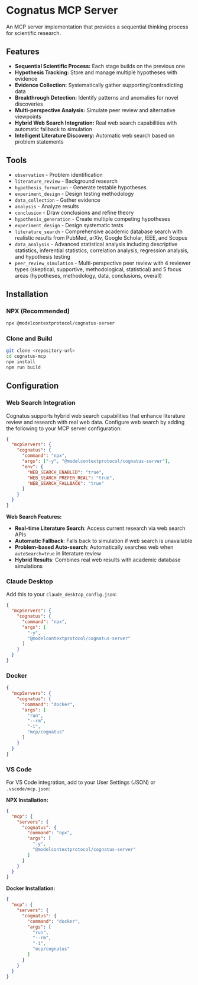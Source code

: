 # Cognatus MCP Server

An MCP server implementation that provides a sequential thinking process for scientific research.

## Features

- **Sequential Scientific Process:** Each stage builds on the previous one
- **Hypothesis Tracking:** Store and manage multiple hypotheses with evidence
- **Evidence Collection:** Systematically gather supporting/contradicting data
- **Breakthrough Detection:** Identify patterns and anomalies for novel discoveries
- **Multi-perspective Analysis:** Simulate peer review and alternative viewpoints
- **Hybrid Web Search Integration:** Real web search capabilities with automatic fallback to simulation
- **Intelligent Literature Discovery:** Automatic web search based on problem statements

## Tools

- `observation` - Problem identification
- `literature_review` - Background research  
- `hypothesis_formation` - Generate testable hypotheses
- `experiment_design` - Design testing methodology
- `data_collection` - Gather evidence
- `analysis` - Analyze results
- `conclusion` - Draw conclusions and refine theory
- `hypothesis_generation` - Create multiple competing hypotheses
- `experiment_design` - Design systematic tests
- `literature_search` - Comprehensive academic database search with realistic results from PubMed, arXiv, Google Scholar, IEEE, and Scopus
- `data_analysis` - Advanced statistical analysis including descriptive statistics, inferential statistics, correlation analysis, regression analysis, and hypothesis testing
- `peer_review_simulation` - Multi-perspective peer review with 4 reviewer types (skeptical, supportive, methodological, statistical) and 5 focus areas (hypotheses, methodology, data, conclusions, overall)

## Installation

### NPX (Recommended)

```bash
npx @modelcontextprotocol/cognatus-server
```

### Clone and Build

```bash
git clone <repository-url>
cd cognatus-mcp
npm install
npm run build
```

## Configuration

### Web Search Integration

Cognatus supports hybrid web search capabilities that enhance literature review and research with real web data. Configure web search by adding the following to your MCP server configuration:

```json
{
  "mcpServers": {
    "cognatus": {
      "command": "npx",
      "args": ["-y", "@modelcontextprotocol/cognatus-server"],
      "env": {
        "WEB_SEARCH_ENABLED": "true",
        "WEB_SEARCH_PREFER_REAL": "true",
        "WEB_SEARCH_FALLBACK": "true"
      }
    }
  }
}
```

**Web Search Features:**
- **Real-time Literature Search**: Access current research via web search APIs
- **Automatic Fallback**: Falls back to simulation if web search is unavailable
- **Problem-based Auto-search**: Automatically searches web when `autoSearch=true` in literature review
- **Hybrid Results**: Combines real web results with academic database simulations

### Claude Desktop

Add this to your `claude_desktop_config.json`:

```json
{
  "mcpServers": {
    "cognatus": {
      "command": "npx",
      "args": [
        "-y",
        "@modelcontextprotocol/cognatus-server"
      ]
    }
  }
}
```

### Docker

```json
{
  "mcpServers": {
    "cognatus": {
      "command": "docker",
      "args": [
        "run",
        "--rm",
        "-i",
        "mcp/cognatus"
      ]
    }
  }
}
```

### VS Code

For VS Code integration, add to your User Settings (JSON) or `.vscode/mcp.json`:

**NPX Installation:**
```json
{
  "mcp": {
    "servers": {
      "cognatus": {
        "command": "npx",
        "args": [
          "-y",
          "@modelcontextprotocol/cognatus-server"
        ]
      }
    }
  }
}
```

**Docker Installation:**
```json
{
  "mcp": {
    "servers": {
      "cognatus": {
        "command": "docker",
        "args": [
          "run",
          "--rm",
          "-i",
          "mcp/cognatus"
        ]
      }
    }
  }
}
```
